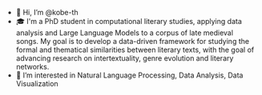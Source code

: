 - 👋 Hi, I’m @kobe-th
- 🎓 I'm a PhD student in computational literary studies, applying data analysis and Large Language Models to a corpus of late medieval songs. My goal is to develop a data-driven framework for studying the formal and thematical similarities between literary texts, with the goal of advancing research on intertextuality, genre evolution and literary networks.
- 👀 I’m interested in Natural Language Processing, Data Analysis, Data Visualization


<!---
kobe-th/kobe-th is a ✨ special ✨ repository because its `README.md` (this file) appears on your GitHub profile.
You can click the Preview link to take a look at your changes.
--->
